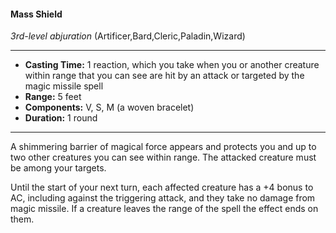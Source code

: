 #### Mass Shield
*3rd-level abjuration* (Artificer,Bard,Cleric,Paladin,Wizard)
___
- **Casting Time:** 1 reaction, which you take when you or another creature within range that you can see are hit by an attack or targeted by the magic missile spell
- **Range:** 5 feet
- **Components:** V, S, M (a woven bracelet)
- **Duration:** 1 round
---
A shimmering barrier of magical force appears and protects you and up to two other creatures you can see within range. The attacked creature must be among your targets.

Until the start of your next turn, each affected creature has a +4 bonus to AC, including against the triggering attack, and they take no damage from magic missile. If a creature leaves the range of the spell the effect ends on them.
